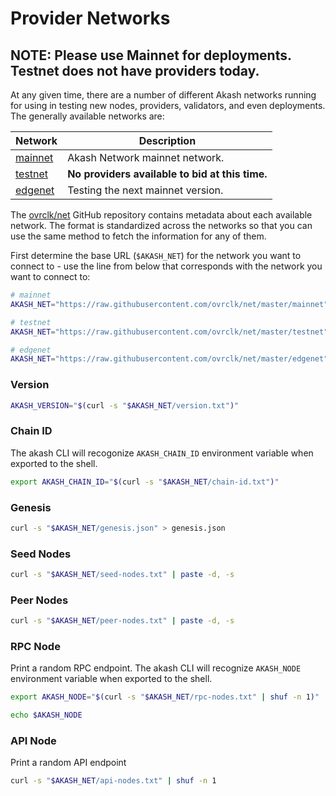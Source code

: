 # Provider Networks



## NOTE: Please use Mainnet for deployments. Testnet does not have  providers today.

At any given time, there are a number of different Akash networks running for using in testing new nodes, providers, validators, and even deployments. The generally available networks are:

| Network                                                      | Description                                     |
| ------------------------------------------------------------ | ----------------------------------------------- |
| [mainnet](https://github.com/ovrclk/net/tree/master/mainnet) | Akash Network mainnet network.                  |
| [testnet](https://github.com/ovrclk/net/tree/master/testnet) | **No providers available to bid at this time.** |
| [edgenet](https://github.com/ovrclk/net/tree/master/edgenet) | Testing the next mainnet version.               |

The [ovrclk/net](https://github.com/ovrclk/net) GitHub repository contains metadata about each available network. The format is standardized across the networks so that you can use the same method to fetch the information for any of them.&#x20;

First determine the base URL (`$AKASH_NET`) for the network you want to connect to - use the line from below that corresponds with the network you want to connect to:

```bash
# mainnet
AKASH_NET="https://raw.githubusercontent.com/ovrclk/net/master/mainnet"

# testnet
AKASH_NET="https://raw.githubusercontent.com/ovrclk/net/master/testnet"

# edgenet
AKASH_NET="https://raw.githubusercontent.com/ovrclk/net/master/edgenet"
```

### Version

```bash
AKASH_VERSION="$(curl -s "$AKASH_NET/version.txt")"
```

### Chain ID

The akash CLI will recogonize `AKASH_CHAIN_ID` environment variable when exported to the shell.

```bash
export AKASH_CHAIN_ID="$(curl -s "$AKASH_NET/chain-id.txt")"
```

### Genesis

```bash
curl -s "$AKASH_NET/genesis.json" > genesis.json
```

### Seed Nodes

```bash
curl -s "$AKASH_NET/seed-nodes.txt" | paste -d, -s
```

### Peer Nodes

```bash
curl -s "$AKASH_NET/peer-nodes.txt" | paste -d, -s
```

### RPC Node

Print a random RPC endpoint. The akash CLI will recognize `AKASH_NODE` environment variable when exported to the shell.

```bash
export AKASH_NODE="$(curl -s "$AKASH_NET/rpc-nodes.txt" | shuf -n 1)"

echo $AKASH_NODE
```

### API Node

Print a random API endpoint

```bash
curl -s "$AKASH_NET/api-nodes.txt" | shuf -n 1
```
